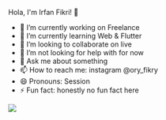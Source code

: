 Hola, I'm Irfan Fikri! 👋

- 🔭 I’m currently working on Freelance
- 🌱 I’m currently learning Web & Flutter
- 👯 I’m looking to collaborate on live
- 🤔 I’m not looking for help with for now
- 💬 Ask me about something 
- 📫 How to reach me: instagram @ory_fikry
- 😄 Pronouns: Session
- ⚡ Fun fact: honestly no fun fact here 


<img src="https://github-readme-stats.vercel.app/api?username=oryfikry&&show_icons=true&title_color=ffffff&icon_color=fd79a8&text_color=ffffff&bg_color=0984e3">
